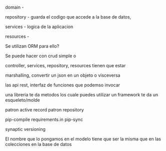 domain -

repository - guarda el codigo que accede a la base de datos, 

services - logica de la aplicacion

resources - 


Se utilizan ORM para ello?

Se puede hacer con crud simple o 

controller, services, repository, resources tienen que estar


marshalling, convertir un json en un objeto  o visceversa

las api rest, interfaz de funciones que podemso invocar

una libreria te da metodos los cuale puedes utilizar
un framework te da un esqueleto/molde

patron active record
patron repository

pip-compile requirements.in
pip-sync

synaptic versioning

El nombre que lo pongamos en el modelo tiene que ser la misma que en las colecciones en la base de datos